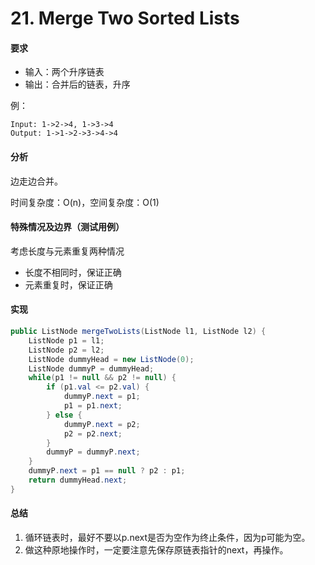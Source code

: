 # 21. Merge Two Sorted Lists

#### 要求

- 输入：两个升序链表
- 输出：合并后的链表，升序


例：
```
Input: 1->2->4, 1->3->4
Output: 1->1->2->3->4->4
```
#### 分析
边走边合并。

时间复杂度：O(n)，空间复杂度：O(1)

#### 特殊情况及边界（测试用例）
考虑长度与元素重复两种情况
- 长度不相同时，保证正确
- 元素重复时，保证正确

#### 实现

```java
public ListNode mergeTwoLists(ListNode l1, ListNode l2) {
    ListNode p1 = l1;
    ListNode p2 = l2;
    ListNode dummyHead = new ListNode(0);
    ListNode dummyP = dummyHead;
    while(p1 != null && p2 != null) {
        if (p1.val <= p2.val) {
            dummyP.next = p1;
            p1 = p1.next;
        } else {
            dummyP.next = p2;
            p2 = p2.next;
        }
        dummyP = dummyP.next;
    }
    dummyP.next = p1 == null ? p2 : p1;
    return dummyHead.next;
}
```

#### 总结

1. 循环链表时，最好不要以p.next是否为空作为终止条件，因为p可能为空。
2. 做这种原地操作时，一定要注意先保存原链表指针的next，再操作。